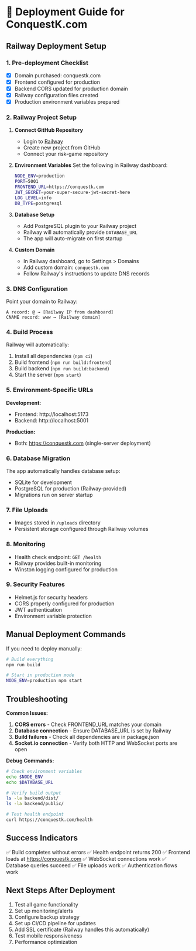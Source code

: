 # 🚀 Deployment Guide for ConquestK.com

## Railway Deployment Setup

### 1. Pre-deployment Checklist
- [x] Domain purchased: conquestk.com
- [x] Frontend configured for production
- [x] Backend CORS updated for production domain
- [x] Railway configuration files created
- [x] Production environment variables prepared

### 2. Railway Project Setup

1. **Connect GitHub Repository**
   - Login to [Railway](https://railway.app)
   - Create new project from GitHub
   - Connect your risk-game repository

2. **Environment Variables**
   Set the following in Railway dashboard:

   ```bash
   NODE_ENV=production
   PORT=5001
   FRONTEND_URL=https://conquestk.com
   JWT_SECRET=your-super-secure-jwt-secret-here
   LOG_LEVEL=info
   DB_TYPE=postgresql
   ```

3. **Database Setup**
   - Add PostgreSQL plugin to your Railway project
   - Railway will automatically provide `DATABASE_URL`
   - The app will auto-migrate on first startup

4. **Custom Domain**
   - In Railway dashboard, go to Settings > Domains
   - Add custom domain: `conquestk.com`
   - Follow Railway's instructions to update DNS records

### 3. DNS Configuration
Point your domain to Railway:
```
A record: @ → [Railway IP from dashboard]
CNAME record: www → [Railway domain]
```

### 4. Build Process
Railway will automatically:
1. Install all dependencies (`npm ci`)
2. Build frontend (`npm run build:frontend`)
3. Build backend (`npm run build:backend`) 
4. Start the server (`npm start`)

### 5. Environment-Specific URLs

**Development:**
- Frontend: http://localhost:5173
- Backend: http://localhost:5001

**Production:**
- Both: https://conquestk.com (single-server deployment)

### 6. Database Migration
The app automatically handles database setup:
- SQLite for development
- PostgreSQL for production (Railway-provided)
- Migrations run on server startup

### 7. File Uploads
- Images stored in `/uploads` directory
- Persistent storage configured through Railway volumes

### 8. Monitoring
- Health check endpoint: `GET /health`
- Railway provides built-in monitoring
- Winston logging configured for production

### 9. Security Features
- Helmet.js for security headers
- CORS properly configured for production
- JWT authentication
- Environment variable protection

## Manual Deployment Commands

If you need to deploy manually:

```bash
# Build everything
npm run build

# Start in production mode
NODE_ENV=production npm start
```

## Troubleshooting

**Common Issues:**
1. **CORS errors** - Check FRONTEND_URL matches your domain
2. **Database connection** - Ensure DATABASE_URL is set by Railway
3. **Build failures** - Check all dependencies are in package.json
4. **Socket.io connection** - Verify both HTTP and WebSocket ports are open

**Debug Commands:**
```bash
# Check environment variables
echo $NODE_ENV
echo $DATABASE_URL

# Verify build output
ls -la backend/dist/
ls -la backend/public/

# Test health endpoint
curl https://conquestk.com/health
```

## Success Indicators

✅ Build completes without errors
✅ Health endpoint returns 200
✅ Frontend loads at https://conquestk.com
✅ WebSocket connections work
✅ Database queries succeed
✅ File uploads work
✅ Authentication flows work

## Next Steps After Deployment

1. Test all game functionality
2. Set up monitoring/alerts
3. Configure backup strategy
4. Set up CI/CD pipeline for updates
5. Add SSL certificate (Railway handles this automatically)
6. Test mobile responsiveness
7. Performance optimization